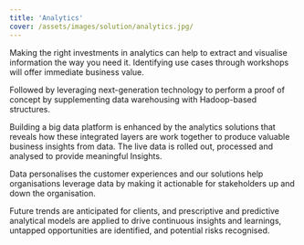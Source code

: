 ```yaml
---
title: 'Analytics'
cover: /assets/images/solution/analytics.jpg/
---
```



Making the right investments in analytics can help to extract and visualise information the way you need it. Identifying use cases through workshops will offer immediate business value. 


Followed by leveraging next-generation technology to perform a proof of concept by supplementing data warehousing with Hadoop-based structures.


Building a big data platform is enhanced by the analytics solutions that reveals how these integrated layers are work together to produce valuable business insights from data. The live data is rolled out, processed and analysed to provide meaningful Insights. 


Data personalises the customer experiences and our solutions help organisations leverage data by making it actionable for stakeholders up and down the organisation. 


Future trends are anticipated for clients, and prescriptive and predictive analytical models are applied to drive continuous insights and learnings, untapped opportunities are identified, and potential risks recognised.
